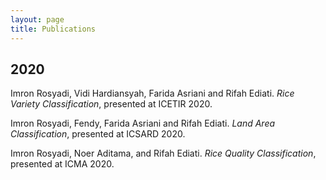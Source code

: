 ```yaml
---
layout: page
title: Publications
---
```


## 2020

Imron Rosyadi, Vidi Hardiansyah, Farida Asriani and Rifah Ediati. *Rice Variety Classification*, presented at ICETIR 2020.

Imron Rosyadi, Fendy, Farida Asriani and Rifah Ediati. *Land Area Classification*, presented at ICSARD 2020.

Imron Rosyadi, Noer Aditama, and Rifah Ediati. *Rice Quality Classification*, presented at ICMA 2020.

